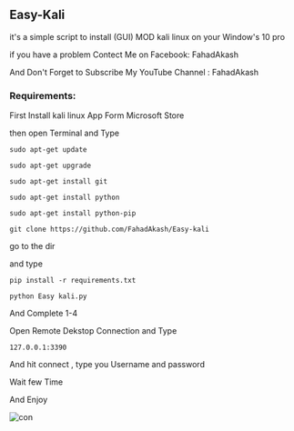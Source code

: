 ## Easy-Kali

it's a simple script to install (GUI) MOD kali linux on your Window's 10 pro

if you have a problem Contect Me on Facebook: FahadAkash

And Don't Forget to Subscribe My YouTube Channel : FahadAkash

### Requirements:

First Install kali linux App Form Microsoft Store

then open Terminal and Type

``sudo apt-get update``

``sudo apt-get upgrade`` 

``sudo apt-get install git``

``sudo apt-get install python``

``sudo apt-get install python-pip``

``git clone https://github.com/FahadAkash/Easy-kali ``

go to the dir

and type 

``pip install -r requirements.txt``

``python Easy kali.py ``

And Complete 1-4

Open Remote Dekstop Connection and Type

`` 127.0.0.1:3390 `` 

And hit connect  , type you Username and password 

Wait few Time


And Enjoy 

![con](https://en.bloggif.com/tmp/40a2fd0d230ef29467df129622710f18/text.gif?1528008031)




